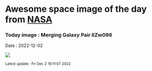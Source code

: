 
# Awesome space image of the day from [NASA](https://api.nasa.gov/)

### Today image : Merging Galaxy Pair IIZw096
Date : 2022-12-02

![](https://apod.nasa.gov/apod/image/2212/potm2211a_1024.jpg)

<small>Latest update : Fri Dec  2 19:11:07 2022</small>
        